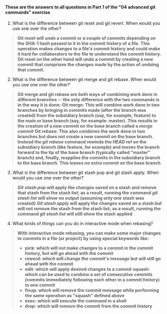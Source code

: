 #### These are the answers to all questions in Part 1 of the "04 advanced git commands" exercise

1. What is the difference between git reset and git revert. When would you use one over the other?
> **Git reset will undo a commit or a couple of commits depending on the SHA-1 hash passed to it in the commit history of a file. This operation makes changes to a file's commit history and could make it hard for collaborators to the file to understand the commit history.**
> **Git reset on the other hand will undo a commit by creating a new commit that comprises the changes made by the action of undoing that commit.**

2. What is the difference between git merge and git rebase. When would you use one over the other?
> **Git merge and git rebase are both ways of combining work done in different branches -- the only difference with the two commands is in the way it is done:**
> **Git merge: This will combine work done in two branches by bringing in commits made (after the branch was created) from the subsidiary branch (say, for example, feature) to the main or base branch (say, for example: master). This results in the creation of a new commit on the base branch called a *merge commit***
> **Git rebase: This also combines the work done in two branches but does not create a new commit on the base branch. Instead the *git rebase* command rewinds the HEAD ref on the subsidiary branch (like feature, for example) and moves the branch forward to the tip of the base branch (typically called "master" branch) and, finally, reapplies the commits in the subsidiary branch to the base branch. This leaves no extra commit on the base branch**

3. What is the difference between git stash pop and git stash apply. When would you use one over the other?
> ***Git stash pop* will apply the changes saved on a stash and remove that stash from the stash list; as a result, running the command *git stash list* will show no output (assuming only one stash was created)**
>***Git stash apply* will apply the changes saved on a stash but will not remove the stash from the stash list; as a result, running the command *git stash list* will still show the stash applied**

4. What kinds of things can you do in interactive mode when rebasing?
> **With interactive mode rebasing, you can make some major changes to commits in a file (or project) by using special keywords like:**
>- **pick: which will not make changes to a commit in the commit history, but will go ahead with the commit**
>- **reword: which will change the commit's message but will still go ahead with the commit**
>- **edit: which will apply desired changes to a commit**
>**squash: which can be used to combine a set of consecutive commits (commits immediately following each other in a commit history) to one commit**
>- **fixup: which will remove the commit message while performing the same operation as "squash" defined above**
>- **exec: which will execute the command in a shell**
>- **drop: which will remove the commit from the commit history**
